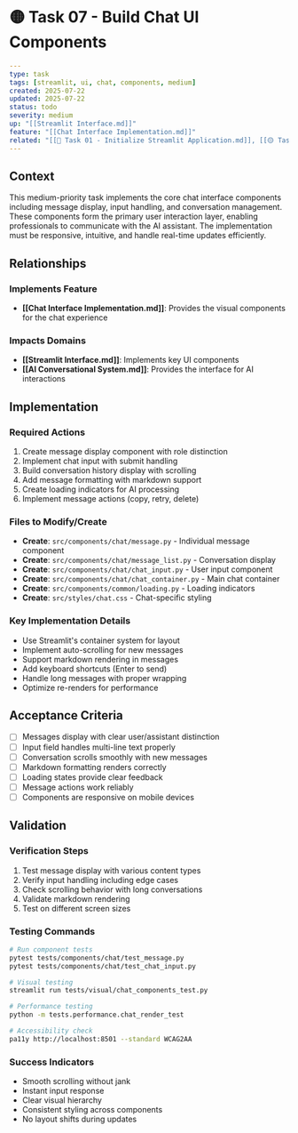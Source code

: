 # 🟡 Task 07 - Build Chat UI Components

```yaml
---
type: task
tags: [streamlit, ui, chat, components, medium]
created: 2025-07-22
updated: 2025-07-22
status: todo
severity: medium
up: "[[Streamlit Interface.md]]"
feature: "[[Chat Interface Implementation.md]]"
related: "[[🔴 Task 01 - Initialize Streamlit Application.md]], [[🟡 Task 11 - Add Message Streaming Display.md]]"
---
```

## Context

This medium-priority task implements the core chat interface components including message display, input handling, and conversation management. These components form the primary user interaction layer, enabling professionals to communicate with the AI assistant. The implementation must be responsive, intuitive, and handle real-time updates efficiently.

## Relationships

### Implements Feature

- **[[Chat Interface Implementation.md]]**: Provides the visual components for the chat experience

### Impacts Domains

- **[[Streamlit Interface.md]]**: Implements key UI components
- **[[AI Conversational System.md]]**: Provides the interface for AI interactions

## Implementation

### Required Actions

1. Create message display component with role distinction
2. Implement chat input with submit handling
3. Build conversation history display with scrolling
4. Add message formatting with markdown support
5. Create loading indicators for AI processing
6. Implement message actions (copy, retry, delete)

### Files to Modify/Create

- **Create**: `src/components/chat/message.py` - Individual message component
- **Create**: `src/components/chat/message_list.py` - Conversation display
- **Create**: `src/components/chat/chat_input.py` - User input component
- **Create**: `src/components/chat/chat_container.py` - Main chat container
- **Create**: `src/components/common/loading.py` - Loading indicators
- **Create**: `src/styles/chat.css` - Chat-specific styling

### Key Implementation Details

- Use Streamlit's container system for layout
- Implement auto-scrolling for new messages
- Support markdown rendering in messages
- Add keyboard shortcuts (Enter to send)
- Handle long messages with proper wrapping
- Optimize re-renders for performance

## Acceptance Criteria

- [ ] Messages display with clear user/assistant distinction
- [ ] Input field handles multi-line text properly
- [ ] Conversation scrolls smoothly with new messages
- [ ] Markdown formatting renders correctly
- [ ] Loading states provide clear feedback
- [ ] Message actions work reliably
- [ ] Components are responsive on mobile devices

## Validation

### Verification Steps

1. Test message display with various content types
2. Verify input handling including edge cases
3. Check scrolling behavior with long conversations
4. Validate markdown rendering
5. Test on different screen sizes

### Testing Commands

```bash
# Run component tests
pytest tests/components/chat/test_message.py
pytest tests/components/chat/test_chat_input.py

# Visual testing
streamlit run tests/visual/chat_components_test.py

# Performance testing
python -m tests.performance.chat_render_test

# Accessibility check
pa11y http://localhost:8501 --standard WCAG2AA
```

### Success Indicators

- Smooth scrolling without jank
- Instant input response
- Clear visual hierarchy
- Consistent styling across components
- No layout shifts during updates